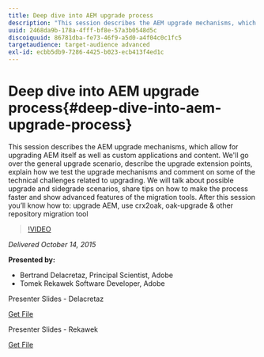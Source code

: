 ```yaml
---
title: Deep dive into AEM upgrade process
description: "This session describes the AEM upgrade mechanisms, which allow for upgrading AEM itself as well as custom applications and content. We'll go over the general upgrade scenario, describe the upgrade extension points, explain how we test the upgrade mechanisms and comment on some of the technical challenges related to upgrading. We will talk about possible upgrade and sidegrade scenarios, share tips on how to make the process faster and show advanced features of the migration tools. After this session you’ll know how to: upgrade AEM, use crx2oak, oak-upgrade & other repository migration tool"
uuid: 2468da9b-178a-4fff-bf8e-57a3b0548d5c
discoiquuid: 86781dba-fe73-46f9-a5d0-a4f04c0c1fc5
targetaudience: target-audience advanced
exl-id: ecbb5db9-7286-4425-b023-ecb413f4ed1c
---
```

# Deep dive into AEM upgrade process{#deep-dive-into-aem-upgrade-process}

This session describes the AEM upgrade mechanisms, which allow for upgrading AEM itself as well as custom applications and content. We'll go over the general upgrade scenario, describe the upgrade extension points, explain how we test the upgrade mechanisms and comment on some of the technical challenges related to upgrading. We will talk about possible upgrade and sidegrade scenarios, share tips on how to make the process faster and show advanced features of the migration tools. After this session you’ll know how to: upgrade AEM, use crx2oak, oak-upgrade & other repository migration tool

>[!VIDEO](https://video.tv.adobe.com/v/19376/?quality=9)

*Delivered October 14, 2015*

**Presented by:**

* Bertrand Delacretaz, Principal Scientist, Adobe
* Tomek Rekawek Software Developer, Adobe

Presenter Slides - Delacretaz

[Get File](assets/aemgems-upgrades-2015-bdelacretaz.pdf)

Presenter Slides - Rekawek

[Get File](assets/aemgems-upgrades-2015-trekaewk.pdf)
<!--
[Get back to the Overview](https://helpx.adobe.com/experience-manager/kt/eseminars/gems/aem-index.html)
-->
